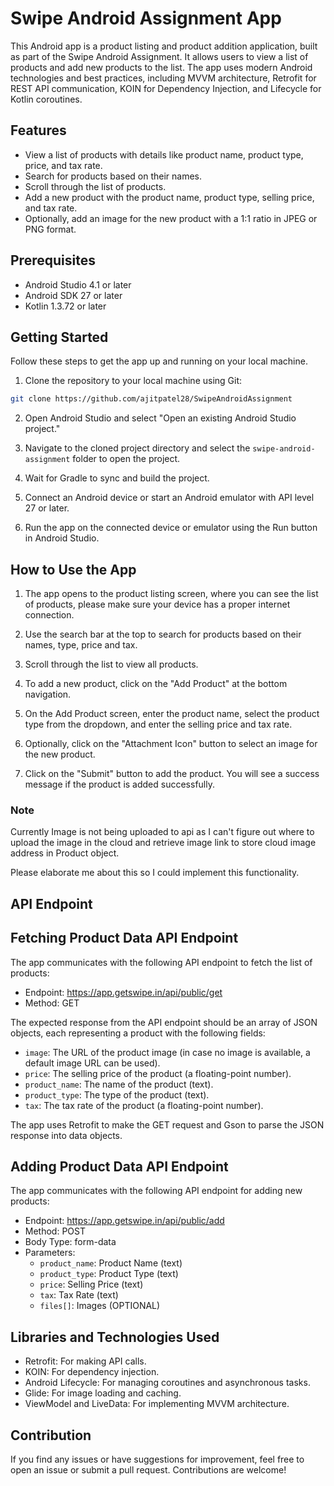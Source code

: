 # Swipe Android Assignment App

This Android app is a product listing and product addition application, built as part of the Swipe Android Assignment. It allows users to view a list of products and add new products to the list. The app uses modern Android technologies and best practices, including MVVM architecture, Retrofit for REST API communication, KOIN for Dependency Injection, and Lifecycle for Kotlin coroutines.

## Features

- View a list of products with details like product name, product type, price, and tax rate.
- Search for products based on their names.
- Scroll through the list of products.
- Add a new product with the product name, product type, selling price, and tax rate.
- Optionally, add an image for the new product with a 1:1 ratio in JPEG or PNG format.

## Prerequisites

- Android Studio 4.1 or later
- Android SDK 27 or later
- Kotlin 1.3.72 or later

## Getting Started

Follow these steps to get the app up and running on your local machine.

1. Clone the repository to your local machine using Git:

```bash
git clone https://github.com/ajitpatel28/SwipeAndroidAssignment
```

2. Open Android Studio and select "Open an existing Android Studio project."

3. Navigate to the cloned project directory and select the `swipe-android-assignment` folder to open the project.

4. Wait for Gradle to sync and build the project.

5. Connect an Android device or start an Android emulator with API level 27 or later.

6. Run the app on the connected device or emulator using the Run button in Android Studio.

## How to Use the App

1. The app opens to the product listing screen, where you can see the list of products, please make sure your device has a proper internet connection.

2. Use the search bar at the top to search for products based on their names, type, price and tax.

3. Scroll through the list to view all products.

4. To add a new product, click on the "Add Product"  at the bottom navigation.
5. On the Add Product screen, enter the product name, select the product type from the dropdown, and enter the selling price and tax rate.

6. Optionally, click on the "Attachment Icon" button to select an image for the new product.

7. Click on the "Submit" button to add the product. You will see a success message if the product is added successfully.



### Note
Currently Image is not being uploaded to api as I can't figure out where to upload the image in the cloud and retrieve image link to store cloud image address in Product object.

Please elaborate me about this so I could implement this functionality.
## API Endpoint



## Fetching Product Data API Endpoint

The app communicates with the following API endpoint to fetch the list of products:

- Endpoint: https://app.getswipe.in/api/public/get
- Method: GET

The expected response from the API endpoint should be an array of JSON objects, each representing a product with the following fields:

- `image`: The URL of the product image (in case no image is available, a default image URL can be used).
- `price`: The selling price of the product (a floating-point number).
- `product_name`: The name of the product (text).
- `product_type`: The type of the product (text).
- `tax`: The tax rate of the product (a floating-point number).

The app uses Retrofit to make the GET request and Gson to parse the JSON response into data objects.


## Adding Product Data API Endpoint

The app communicates with the following API endpoint for adding new products:

- Endpoint: https://app.getswipe.in/api/public/add
- Method: POST
- Body Type: form-data
- Parameters:
    - `product_name`: Product Name (text)
    - `product_type`: Product Type (text)
    - `price`: Selling Price (text)
    - `tax`: Tax Rate (text)
    - `files[]`: Images (OPTIONAL)

## Libraries and Technologies Used

- Retrofit: For making API calls.
- KOIN: For dependency injection.
- Android Lifecycle: For managing coroutines and asynchronous tasks.
- Glide: For image loading and caching.
- ViewModel and LiveData: For implementing MVVM architecture.

## Contribution

If you find any issues or have suggestions for improvement, feel free to open an issue or submit a pull request. Contributions are welcome!


